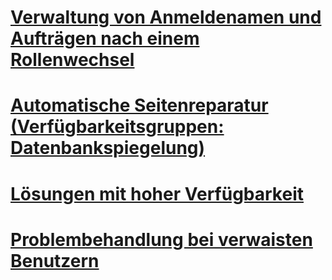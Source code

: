 # [Verwaltung von Anmeldenamen und Aufträgen nach einem Rollenwechsel](management-of-logins-and-jobs-after-role-switching-sql-server.md)
# [Automatische Seitenreparatur (Verfügbarkeitsgruppen: Datenbankspiegelung)](automatic-page-repair-availability-groups-database-mirroring.md)
# [Lösungen mit hoher Verfügbarkeit](high-availability-solutions-sql-server.md)
# [Problembehandlung bei verwaisten Benutzern](troubleshoot-orphaned-users-sql-server.md)
